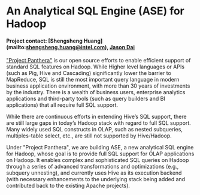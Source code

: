 # An Analytical SQL Engine (ASE) for Hadoop #

#### Project contact: [Shengsheng Huang] (mailto:shengsheng.huang@intel.com), [Jason Dai](mailto:jason.dai@intel.com)

["Project Panthera"](<https://github.com/intel-hadoop/project-panthera>) is our open source efforts to enable efficient support of standard SQL features on Hadoop. While Higher level languages or APIs (such as Pig, Hive and Cascading) significantly lower the barrier to MapReduce, SQL is still the most important query language in modern business application environment, with more than 30 years of investments by the industry. There is a wealth of business users, enterprise analytics applications and third-party tools (such as query builders and BI applications) that all require full SQL support.

While there are continuous efforts in extending Hive’s SQL support, there are still large gaps in today’s Hadoop stack with regard to full SQL support. Many widely used SQL constructs in OLAP, such as nested subqueries, multiples-table select, etc., are still not supported by Hive/Hadoop.

Under "Project Panthera", we are building ASE, a new analytical SQL engine for Hadoop, whose goal is to provide full SQL support for OLAP applications on Hadoop. It enables complex and sophisticated SQL queries on Hadoop through a series of advanced transformations and optimizations (e.g., subquery unnesting), and currently uses Hive as its execution backend (with necessary enhancements to the underlying stack being added and contributed back to the existing Apache projects).
